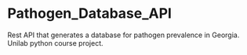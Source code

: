 # Pathogen_Database_API
Rest API that generates a database for pathogen prevalence in Georgia. Unilab python course project.
